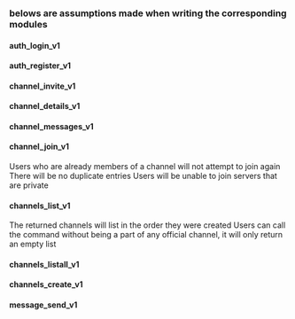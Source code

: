 ### belows are assumptions made when writing the corresponding modules 

#### auth_login_v1 

#### auth_register_v1 

#### channel_invite_v1

#### channel_details_v1

#### channel_messages_v1

#### channel_join_v1
Users who are already members of a channel will not attempt to join again
There will be no duplicate entries
Users will be unable to join servers that are private

#### channels_list_v1
The returned channels will list in the order they were created
Users can call the command without being a part of any official channel, it will only return an empty list


#### channels_listall_v1

#### channels_create_v1

#### message_send_v1
